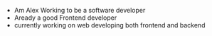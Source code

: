 - Am Alex Working to be a software developer 
- Aready a good Frontend developer
- currently working on  web developing both frontend and backend

<!---
Alex-Githinji/Alex-Githinji is a ✨ special ✨ repository because its `README.md` (this file) appears on your GitHub profile.
You can click the Preview link to take a look at your changes.
--->

